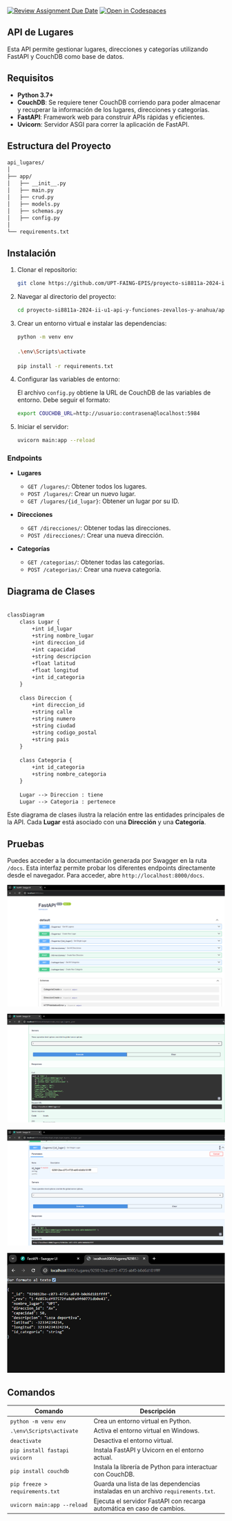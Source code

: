 [![Review Assignment Due Date](https://classroom.github.com/assets/deadline-readme-button-22041afd0340ce965d47ae6ef1cefeee28c7c493a6346c4f15d667ab976d596c.svg)](https://classroom.github.com/a/vK6WBQ1t)
[![Open in Codespaces](https://classroom.github.com/assets/launch-codespace-2972f46106e565e64193e422d61a12cf1da4916b45550586e14ef0a7c637dd04.svg)](https://classroom.github.com/open-in-codespaces?assignment_repo_id=15560954)

## API de Lugares

Esta API permite gestionar lugares, direcciones y categorías utilizando FastAPI y CouchDB como base de datos.

## Requisitos

- **Python 3.7+**
- **CouchDB**: Se requiere tener CouchDB corriendo para poder almacenar y recuperar la información de los lugares, direcciones y categorías.
- **FastAPI**: Framework web para construir APIs rápidas y eficientes.
- **Uvicorn**: Servidor ASGI para correr la aplicación de FastAPI.

## Estructura del Proyecto

```plaintext
api_lugares/
│
├── app/
│   ├── __init__.py
│   ├── main.py
│   ├── crud.py
│   ├── models.py
│   ├── schemas.py
│   ├── config.py
│
└── requirements.txt
```

## Instalación

1. Clonar el repositorio:

   ```bash
   git clone https://github.com/UPT-FAING-EPIS/proyecto-si8811a-2024-ii-u1-api-y-funciones-zevallos-y-anahua.git
   ```

2. Navegar al directorio del proyecto:

   ```bash
   cd proyecto-si8811a-2024-ii-u1-api-y-funciones-zevallos-y-anahua/api_lugares
   ```

3. Crear un entorno virtual e instalar las dependencias:

   ```bash
   python -m venv env

   .\env\Scripts\activate

   pip install -r requirements.txt
   ```

4. Configurar las variables de entorno:

   El archivo `config.py` obtiene la URL de CouchDB de las variables de entorno. Debe seguir el formato:

   ```bash
   export COUCHDB_URL=http://usuario:contrasena@localhost:5984
   ```

5. Iniciar el servidor:

   ```bash
   uvicorn main:app --reload
   ```

### Endpoints

- **Lugares**

  - `GET /lugares/`: Obtener todos los lugares.
  - `POST /lugares/`: Crear un nuevo lugar.
  - `GET /lugares/{id_lugar}`: Obtener un lugar por su ID.

- **Direcciones**

  - `GET /direcciones/`: Obtener todas las direcciones.
  - `POST /direcciones/`: Crear una nueva dirección.

- **Categorías**
  - `GET /categorias/`: Obtener todas las categorías.
  - `POST /categorias/`: Crear una nueva categoría.

## Diagrama de Clases

```mermaid

classDiagram
    class Lugar {
        +int id_lugar
        +string nombre_lugar
        +int direccion_id
        +int capacidad
        +string descripcion
        +float latitud
        +float longitud
        +int id_categoria
    }

    class Direccion {
        +int direccion_id
        +string calle
        +string numero
        +string ciudad
        +string codigo_postal
        +string pais
    }

    class Categoria {
        +int id_categoria
        +string nombre_categoria
    }

    Lugar --> Direccion : tiene
    Lugar --> Categoria : pertenece

```

Este diagrama de clases ilustra la relación entre las entidades principales de la API. Cada **Lugar** está asociado con una **Dirección** y una **Categoría**.

## Pruebas

Puedes acceder a la documentación generada por Swagger en la ruta `/docs`. Esta interfaz permite probar los diferentes endpoints directamente desde el navegador. Para acceder, abre `http://localhost:8000/docs`.

![alt text](assets/image.png)

![alt text](assets/image-1.png)

![alt text](assets/image-2.png)

![alt text](assets/image-3.png)

## Comandos

| **Comando**                     | **Descripción**                                                                   |
| ------------------------------- | --------------------------------------------------------------------------------- |
| `python -m venv env`            | Crea un entorno virtual en Python.                                                |
| `.\env\Scripts\activate`        | Activa el entorno virtual en Windows.                                             |
| `deactivate`                    | Desactiva el entorno virtual.                                                     |
| `pip install fastapi uvicorn`   | Instala FastAPI y Uvicorn en el entorno actual.                                   |
| `pip install couchdb`           | Instala la librería de Python para interactuar con CouchDB.                       |
| `pip freeze > requirements.txt` | Guarda una lista de las dependencias instaladas en un archivo `requirements.txt`. |
| `uvicorn main:app --reload`     | Ejecuta el servidor FastAPI con recarga automática en caso de cambios.            |
